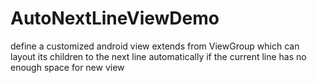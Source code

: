 # AutoNextLineViewDemo
define a customized android view extends from ViewGroup which can layout its children to the next line automatically if the current line has no enough space for new view
